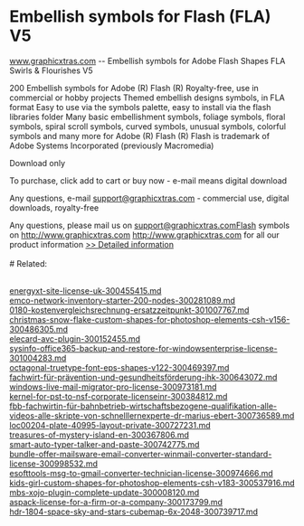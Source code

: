 # Embellish symbols for Flash (FLA) V5
www.graphicxtras.com -- Embellish symbols for Adobe Flash Shapes FLA Swirls & Flourishes V5

200 Embellish symbols for Adobe (R) Flash (R)
Royalty-free, use in commercial or hobby projects
Themed embellish designs symbols, in FLA format
Easy to use via the symbols palette, easy to install via the flash libraries folder
Many basic embellishment symbols, foliage symbols, floral symbols, spiral scroll symbols, curved symbols, unusual symbols, colorful symbols and many more for Adobe (R) Flash (R)
Flash is trademark of Adobe Systems Incorporated (previously Macromedia)



Download only

To purchase, click add to cart or buy now - e-mail means digital download

Any questions, e-mail support@graphicxtras.com - commercial use, digital downloads, royalty-free


Any questions, please mail us on support@graphicxtras.comFlash symbols on http://www.graphicxtras.com
http://www.graphicxtras.com for all our product information
[>> Detailed information](https://secure.shareit.com/shareit/product.html?productid=300162197&affiliateid=200057808)<br/><br/># Related:

<br />[energyxt-site-license-uk-300455415.md](https://github.com/downloadplanet/downloadplanet/blob/main/energyxt-site-license-uk-300455415.md)<br />[emco-network-inventory-starter-200-nodes-300281089.md](https://github.com/downloadplanet/downloadplanet/blob/main/emco-network-inventory-starter-200-nodes-300281089.md)<br />[0180-kostenvergleichsrechnung-ersatzzeitpunkt-301007767.md](https://github.com/downloadplanet/downloadplanet/blob/main/0180-kostenvergleichsrechnung-ersatzzeitpunkt-301007767.md)<br />[christmas-snow-flake-custom-shapes-for-photoshop-elements-csh-v156-300486305.md](https://github.com/downloadplanet/downloadplanet/blob/main/christmas-snow-flake-custom-shapes-for-photoshop-elements-csh-v156-300486305.md)<br />[elecard-avc-plugin-300152455.md](https://github.com/downloadplanet/downloadplanet/blob/main/elecard-avc-plugin-300152455.md)<br />[sysinfo-office365-backup-and-restore-for-windowsenterprise-license-301004283.md](https://github.com/downloadplanet/downloadplanet/blob/main/sysinfo-office365-backup-and-restore-for-windowsenterprise-license-301004283.md)<br />[octagonal-truetype-font-eps-shapes-v122-300469397.md](https://github.com/downloadplanet/downloadplanet/blob/main/octagonal-truetype-font-eps-shapes-v122-300469397.md)<br />[fachwirt-für-prävention-und-gesundheitsförderung-ihk-300643072.md](https://github.com/downloadplanet/downloadplanet/blob/main/fachwirt-für-prävention-und-gesundheitsförderung-ihk-300643072.md)<br />[windows-live-mail-migrator-pro-license-300973181.md](https://github.com/downloadplanet/downloadplanet/blob/main/windows-live-mail-migrator-pro-license-300973181.md)<br />[kernel-for-pst-to-nsf-corporate-licenseinr-300384812.md](https://github.com/downloadplanet/downloadplanet/blob/main/kernel-for-pst-to-nsf-corporate-licenseinr-300384812.md)<br />[fbb-fachwirtin-für-bahnbetrieb-wirtschaftsbezogene-qualifikation-alle-videos-alle-skripte-von-schnelllernexperte-dr-marius-ebert-300736589.md](https://github.com/downloadplanet/downloadplanet/blob/main/fbb-fachwirtin-für-bahnbetrieb-wirtschaftsbezogene-qualifikation-alle-videos-alle-skripte-von-schnelllernexperte-dr-marius-ebert-300736589.md)<br />[loc00204-plate-40995-layout-private-300727231.md](https://github.com/downloadplanet/downloadplanet/blob/main/loc00204-plate-40995-layout-private-300727231.md)<br />[treasures-of-mystery-island-en-300367806.md](https://github.com/downloadplanet/downloadplanet/blob/main/treasures-of-mystery-island-en-300367806.md)<br />[smart-auto-typer-talker-and-paste-300742775.md](https://github.com/downloadplanet/downloadplanet/blob/main/smart-auto-typer-talker-and-paste-300742775.md)<br />[bundle-offer-mailsware-email-converter-winmail-converter-standard-license-300998532.md](https://github.com/downloadplanet/downloadplanet/blob/main/bundle-offer-mailsware-email-converter-winmail-converter-standard-license-300998532.md)<br />[esofttools-msg-to-gmail-converter-technician-license-300974666.md](https://github.com/downloadplanet/downloadplanet/blob/main/esofttools-msg-to-gmail-converter-technician-license-300974666.md)<br />[kids-girl-custom-shapes-for-photoshop-elements-csh-v183-300537916.md](https://github.com/downloadplanet/downloadplanet/blob/main/kids-girl-custom-shapes-for-photoshop-elements-csh-v183-300537916.md)<br />[mbs-xojo-plugin-complete-update-300008120.md](https://github.com/downloadplanet/downloadplanet/blob/main/mbs-xojo-plugin-complete-update-300008120.md)<br />[aspack-license-for-a-firm-or-a-company-300173799.md](https://github.com/downloadplanet/downloadplanet/blob/main/aspack-license-for-a-firm-or-a-company-300173799.md)<br />[hdr-1804-space-sky-and-stars-cubemap-6x-2048-300739717.md](https://github.com/downloadplanet/downloadplanet/blob/main/hdr-1804-space-sky-and-stars-cubemap-6x-2048-300739717.md)